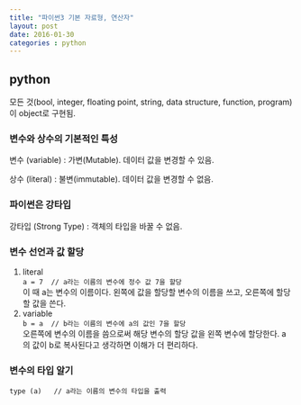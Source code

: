 ```yaml
---
title: "파이썬3 기본 자료형, 연산자"
layout: post
date: 2016-01-30
categories : python
---
```


## python

모든 것(bool, integer, floating point, string, data structure, function, program)이 object로 구현됨.


### 변수와 상수의 기본적인 특성
변수 (variable)
: 가변(Mutable). 데이터 값을 변경할 수 있음.  
  
상수 (literal)
: 불변(immutable). 데이터 값을 변경할 수 없음.
  
    
### 파이썬은 강타입
강타입 (Strong Type) : 객체의 타입을 바꿀 수 없음.
  
  
### 변수 선언과 값 할당
1. literal  
`a = 7	// a라는 이름의 변수에 정수 값 7을 할당`  
이 때 a는 변수의 이름이다. 왼쪽에 값을 할당할 변수의 이름을 쓰고, 오른쪽에 할당할 값을 쓴다.
1. variable  
`b = a	// b라는 이름의 변수에 a의 값인 7을 할당`  
오른쪽에 변수의 이름을 씀으로써 해당 변수의 할당 값을 왼쪽 변수에 할당한다.
a의 값이 b로 복사된다고 생각하면 이해가 더 편리하다.
  
  
### 변수의 타입 알기
`type (a)	// a라는 이름의 변수의 타입을 출력`
  
  
